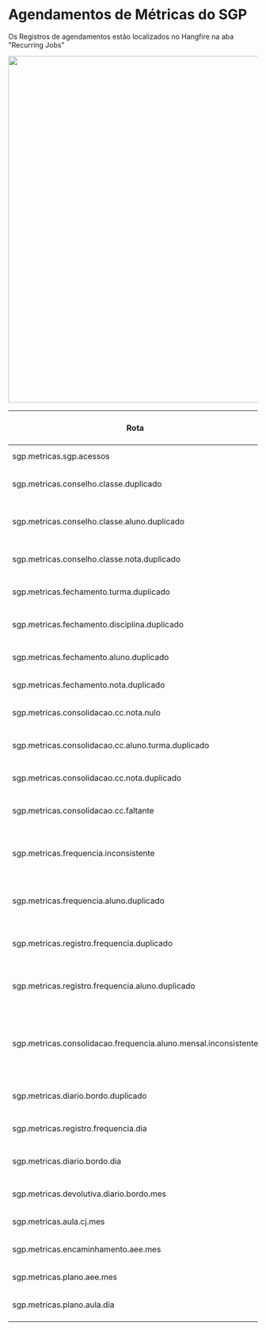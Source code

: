 # Agendamentos de Métricas do SGP

Os Registros de agendamentos estão localizados no Hangfire na aba "Recurring Jobs"

<img src="../img/agendamento_hangfire.png" width="700" class="center">

| Rota | Descrição | Hora (GMT-3) |
| --- | --- | :---: |
| sgp.metricas.sgp.acessos | Quantidade de acessos diários ao SGP | 01:00 |
| sgp.metricas.conselho.classe.duplicado | Registros de conselho de classe para o mesmo fechamento | 01:00 |
| sgp.metricas.conselho.classe.aluno.duplicado | Registros de conselho de classe aluno para o mesmo conselho de classe | 01:15 |
| sgp.metricas.conselho.classe.nota.duplicado | Registros de notas de conselho de classe para o mesmo aluno | 01:30 |
| sgp.metricas.fechamento.turma.duplicado | Registros de fechamento para a mesma turma e periodo escolar | 01:00 |
| sgp.metricas.fechamento.disciplina.duplicado | Registros de fechamento disciplina para o mesmo fechamento | 01:15 |
| sgp.metricas.fechamento.aluno.duplicado | Registros de fechamento aluno para o mesmo componente | 01:30 |
| sgp.metricas.fechamento.nota.duplicado | Registros de fechamento nota para o mesmo aluno | 01:45 |
| sgp.metricas.consolidacao.cc.nota.nulo | Registros de consolidação de CC com nota e conceito nulos | 02:00 |
| sgp.metricas.consolidacao.cc.aluno.turma.duplicado | Registros de consolidação de aluno/turma duplicados | 02:00 |
| sgp.metricas.consolidacao.cc.nota.duplicado | Registros de consolidação de CC nota duplicados | 02:15 |
| sgp.metricas.consolidacao.cc.faltante | Fechamento ou Conselho de Classe que não gerou consolidação | 02:00 |
| sgp.metricas.frequencia.inconsistente | Registro frequencia_aluno com relação ao numero de aulas e presenças dos alunos | 02:00 |
| sgp.metricas.frequencia.aluno.duplicado | Registro frequencia_aluno duplicados para o mesmo aluno, turma e bimestre | 02:15 |
| sgp.metricas.registro.frequencia.duplicado | Registro de registro_frequencia duplicados para mesma aula | 02:00 |
| sgp.metricas.registro.frequencia.aluno.duplicado | Registro de registro_frequencia_aluno duplicados para mesmo registro_frequencia | 02:15 |
| sgp.metricas.consolidacao.frequencia.aluno.mensal.inconsistente | Registro de inconsistencia em calculo de consolidação mensal de frequencia com relação aos numeros de aula e ausencias existentes | 02:15 |
| sgp.metricas.diario.bordo.duplicado | Registro DiarioBordo duplicados para mesma aula | 02:00 |
| sgp.metricas.registro.frequencia.dia | Quantidade de registros de frequência lançados por dia/mês | 01:00 |
| sgp.metricas.diario.bordo.dia | Quantidade de diários de bordo lançados por dia/mês | 01:00 |
| sgp.metricas.devolutiva.diario.bordo.mes | Quantidade de devolutivas lançadas por mês | 01:00 |
| sgp.metricas.aula.cj.mes | Quantidade de aulas CJ lançadas por mês | 01:00 |
| sgp.metricas.encaminhamento.aee.mes | Quantidade de encaminhamentos AEE lançados por mês | 01:00 |
| sgp.metricas.plano.aee.mes | Quantidade de planos AEE lançados por mês | 01:00 |
| sgp.metricas.plano.aula.dia | Quantidade de planos de aula lançados por dia/mês | 01:00 |